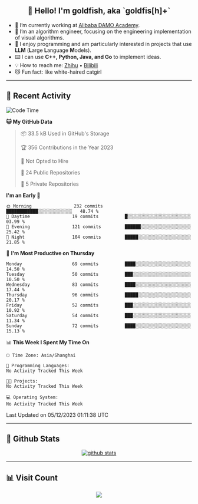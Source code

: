
<h2 align="center">👋 Hello! I'm goldfish, aka `goldfis[h]+`</h2>

- 📍 I’m currently working at [Alibaba DAMO Academy](https://damo.alibaba.com/).  
- 🌱 I’m an algorithm engineer, focusing on the engineering implementation of visual algorithms.  
- 💬 I enjoy programming and am particularly interested in projects that use **LLM** (**L**arge **L**anguage **M**odels).   
- ⌨️ I can use **C++, Python, Java, and Go** to implement ideas.  
- 💡 How to reach me: [Zhihu](https://www.zhihu.com/people/goldfishh) • [Bilibili](https://space.bilibili.com/11349246)  
- 😼 Fun fact: like white-haired catgirl  

-------

## 🔧 Recent Activity

<!--START_SECTION:waka-->
![Code Time](http://img.shields.io/badge/Code%20Time-13%20hrs%2033%20mins-blue)

**🐱 My GitHub Data** 

> 📦 33.5 kB Used in GitHub's Storage 
 > 
> 🏆 356 Contributions in the Year 2023
 > 
> 🚫 Not Opted to Hire
 > 
> 📜 24 Public Repositories 
 > 
> 🔑 5 Private Repositories 
 > 
**I'm an Early 🐤** 

```text
🌞 Morning                232 commits         ████████████░░░░░░░░░░░░░   48.74 % 
🌆 Daytime                19 commits          █░░░░░░░░░░░░░░░░░░░░░░░░   03.99 % 
🌃 Evening                121 commits         ██████░░░░░░░░░░░░░░░░░░░   25.42 % 
🌙 Night                  104 commits         █████░░░░░░░░░░░░░░░░░░░░   21.85 % 
```
📅 **I'm Most Productive on Thursday** 

```text
Monday                   69 commits          ████░░░░░░░░░░░░░░░░░░░░░   14.50 % 
Tuesday                  50 commits          ███░░░░░░░░░░░░░░░░░░░░░░   10.50 % 
Wednesday                83 commits          ████░░░░░░░░░░░░░░░░░░░░░   17.44 % 
Thursday                 96 commits          █████░░░░░░░░░░░░░░░░░░░░   20.17 % 
Friday                   52 commits          ███░░░░░░░░░░░░░░░░░░░░░░   10.92 % 
Saturday                 54 commits          ███░░░░░░░░░░░░░░░░░░░░░░   11.34 % 
Sunday                   72 commits          ████░░░░░░░░░░░░░░░░░░░░░   15.13 % 
```


📊 **This Week I Spent My Time On** 

```text
🕑︎ Time Zone: Asia/Shanghai

💬 Programming Languages: 
No Activity Tracked This Week

🐱‍💻 Projects: 
No Activity Tracked This Week

💻 Operating System: 
No Activity Tracked This Week
```


 Last Updated on 05/12/2023 01:11:38 UTC
<!--END_SECTION:waka-->

-------

## 📆 Github Stats

<p align="center">
    <a href="https://github.com/anuraghazra/github-readme-stats">
      <img src="https://github-readme-stats.vercel.app/api?username=goldfishh&show_icons=true&theme=dracula" alt="github stats" />
    </a>
</p>

-------

## 📊 Visit Count

<p align="center">
  <a href="https://count.getloli.com/"><img src="https://count.getloli.com/get/@:goldfishh?theme=rule34"></a>
</p>
